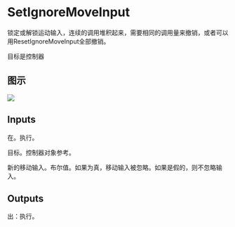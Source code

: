 # SetIgnoreMoveInput

锁定或解锁运动输入，连续的调用堆积起来，需要相同的调用量来撤销，或者可以用ResetIgnoreMoveInput全部撤销。

目标是控制器

## 图示

![]($-20221218-19293018.png)

## Inputs

在。执行。

目标。控制器对象参考。

新的移动输入。布尔值。如果为真，移动输入被忽略。如果是假的，则不忽略输入。  

## Outputs

出：执行。
